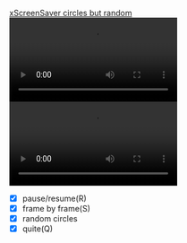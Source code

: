 
[xScreenSaver circles but random](https://www.youtube.com/watch?v=aeWnjSROR8U)      
![mov](./mov.mov)      
![mov](./dots.mov)    
- [x] pause/resume(R)      
- [x] frame by frame(S)    
- [x] random circles    
- [x] quite(Q)    